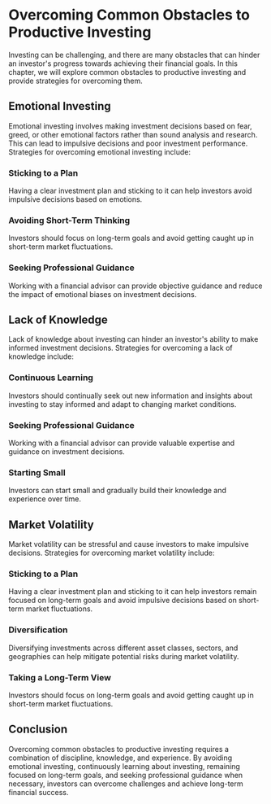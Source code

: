 Overcoming Common Obstacles to Productive Investing
===================================================================================================

Investing can be challenging, and there are many obstacles that can hinder an investor's progress towards achieving their financial goals. In this chapter, we will explore common obstacles to productive investing and provide strategies for overcoming them.

Emotional Investing
-------------------

Emotional investing involves making investment decisions based on fear, greed, or other emotional factors rather than sound analysis and research. This can lead to impulsive decisions and poor investment performance. Strategies for overcoming emotional investing include:

### Sticking to a Plan

Having a clear investment plan and sticking to it can help investors avoid impulsive decisions based on emotions.

### Avoiding Short-Term Thinking

Investors should focus on long-term goals and avoid getting caught up in short-term market fluctuations.

### Seeking Professional Guidance

Working with a financial advisor can provide objective guidance and reduce the impact of emotional biases on investment decisions.

Lack of Knowledge
-----------------

Lack of knowledge about investing can hinder an investor's ability to make informed investment decisions. Strategies for overcoming a lack of knowledge include:

### Continuous Learning

Investors should continually seek out new information and insights about investing to stay informed and adapt to changing market conditions.

### Seeking Professional Guidance

Working with a financial advisor can provide valuable expertise and guidance on investment decisions.

### Starting Small

Investors can start small and gradually build their knowledge and experience over time.

Market Volatility
-----------------

Market volatility can be stressful and cause investors to make impulsive decisions. Strategies for overcoming market volatility include:

### Sticking to a Plan

Having a clear investment plan and sticking to it can help investors remain focused on long-term goals and avoid impulsive decisions based on short-term market fluctuations.

### Diversification

Diversifying investments across different asset classes, sectors, and geographies can help mitigate potential risks during market volatility.

### Taking a Long-Term View

Investors should focus on long-term goals and avoid getting caught up in short-term market fluctuations.

Conclusion
----------

Overcoming common obstacles to productive investing requires a combination of discipline, knowledge, and experience. By avoiding emotional investing, continuously learning about investing, remaining focused on long-term goals, and seeking professional guidance when necessary, investors can overcome challenges and achieve long-term financial success.

